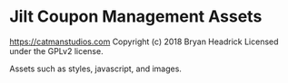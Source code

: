 # Jilt Coupon Management Assets #
https://catmanstudios.com
Copyright (c) 2018 Bryan Headrick
Licensed under the GPLv2 license.

Assets such as styles, javascript, and images.